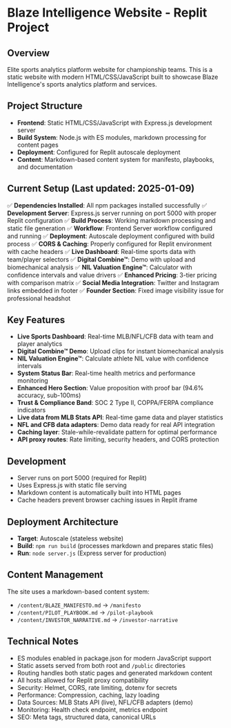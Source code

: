 # Blaze Intelligence Website - Replit Project

## Overview
Elite sports analytics platform website for championship teams. This is a static website with modern HTML/CSS/JavaScript built to showcase Blaze Intelligence's sports analytics platform and services.

## Project Structure
- **Frontend**: Static HTML/CSS/JavaScript with Express.js development server
- **Build System**: Node.js with ES modules, markdown processing for content pages
- **Deployment**: Configured for Replit autoscale deployment
- **Content**: Markdown-based content system for manifesto, playbooks, and documentation

## Current Setup (Last updated: 2025-01-09)
✅ **Dependencies Installed**: All npm packages installed successfully
✅ **Development Server**: Express.js server running on port 5000 with proper Replit configuration
✅ **Build Process**: Working markdown processing and static file generation
✅ **Workflow**: Frontend Server workflow configured and running
✅ **Deployment**: Autoscale deployment configured with build process
✅ **CORS & Caching**: Properly configured for Replit environment with cache headers
✅ **Live Dashboard**: Real-time sports data with team/player selectors
✅ **Digital Combine™**: Demo with upload and biomechanical analysis
✅ **NIL Valuation Engine™**: Calculator with confidence intervals and value drivers
✅ **Enhanced Pricing**: 3-tier pricing with comparison matrix
✅ **Social Media Integration**: Twitter and Instagram links embedded in footer
✅ **Founder Section**: Fixed image visibility issue for professional headshot

## Key Features
- **Live Sports Dashboard**: Real-time MLB/NFL/CFB data with team and player analytics
- **Digital Combine™ Demo**: Upload clips for instant biomechanical analysis
- **NIL Valuation Engine™**: Calculate athlete NIL value with confidence intervals
- **System Status Bar**: Real-time health metrics and performance monitoring
- **Enhanced Hero Section**: Value proposition with proof bar (94.6% accuracy, sub-100ms)
- **Trust & Compliance Band**: SOC 2 Type II, COPPA/FERPA compliance indicators
- **Live data from MLB Stats API**: Real-time game data and player statistics
- **NFL and CFB data adapters**: Demo data ready for real API integration
- **Caching layer**: Stale-while-revalidate pattern for optimal performance
- **API proxy routes**: Rate limiting, security headers, and CORS protection

## Development
- Server runs on port 5000 (required for Replit)
- Uses Express.js with static file serving
- Markdown content is automatically built into HTML pages
- Cache headers prevent browser caching issues in Replit iframe

## Deployment Architecture
- **Target**: Autoscale (stateless website)
- **Build**: `npm run build` (processes markdown and prepares static files)
- **Run**: `node server.js` (Express server for production)

## Content Management
The site uses a markdown-based content system:
- `/content/BLAZE_MANIFESTO.md` → `/manifesto`
- `/content/PILOT_PLAYBOOK.md` → `/pilot-playbook`
- `/content/INVESTOR_NARRATIVE.md` → `/investor-narrative`

## Technical Notes
- ES modules enabled in package.json for modern JavaScript support
- Static assets served from both root and `/public` directories
- Routing handles both static pages and generated markdown content
- All hosts allowed for Replit proxy compatibility
- Security: Helmet, CORS, rate limiting, dotenv for secrets
- Performance: Compression, caching, lazy loading
- Data Sources: MLB Stats API (live), NFL/CFB adapters (demo)
- Monitoring: Health check endpoint, metrics endpoint
- SEO: Meta tags, structured data, canonical URLs